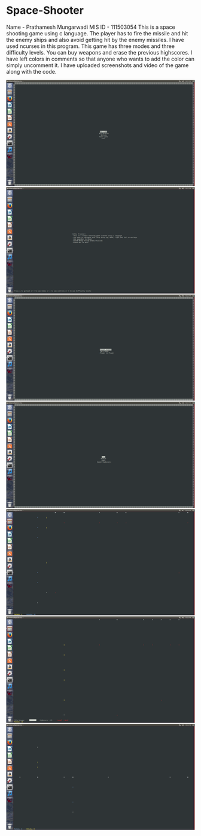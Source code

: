 # Space-Shooter
Name - Prathamesh Mungarwadi
MIS ID - 111503054
This is a space shooting game using c language. 
The player has to fire the missile and hit the enemy ships and also avoid getting hit by the enemy missiles. 
I have used ncurses in this program. 
This game has three modes and three difficulty levels. 
You can buy weapons and erase the previous highscores. 
I have left colors in comments so that anyone who wants to add the color can simply uncomment it.
I have uploaded screenshots and video of the game along with the code. 



![my image](https://github.com/Prathamesh-Mungarwadi/Space-Shooter/blob/master/main_menu.png)
![my image](https://github.com/Prathamesh-Mungarwadi/Space-Shooter/blob/master/about.png)
![my image](https://github.com/Prathamesh-Mungarwadi/Space-Shooter/blob/master/mode.png)
![my image](https://github.com/Prathamesh-Mungarwadi/Space-Shooter/blob/master/options.png)
![my image](https://github.com/Prathamesh-Mungarwadi/Space-Shooter/blob/master/twoplayer.png)
![my image](https://github.com/Prathamesh-Mungarwadi/Space-Shooter/blob/master/single_player.png)
![my image](https://github.com/Prathamesh-Mungarwadi/Space-Shooter/blob/master/playervsplayer.png)
